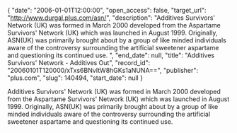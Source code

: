 {
  "date": "2006-01-01T12:00:00", 
  "open_access": false, 
  "target_url": "http://www.durgal.plus.com/asn/", 
  "description": "Additives Survivors' Network (UK) was formed in March 2000 developed from the Aspartame Survivors' Network (UK) which was launched in August 1999. Originally, ASN(UK) was primarily brought about by a group of like minded individuals aware of the controversy surrounding the artificial sweetener aspartame and questioning its continued use. ", 
  "end_date": null, 
  "title": "Additives Survivors' Network - Additives Out", 
  "record_id": "20060101T120000/xTxs6BNvItW8hGKs1aNUNA==", 
  "publisher": "plus.com", 
  "slug": 140494, 
  "start_date": null
}

Additives Survivors' Network (UK) was formed in March 2000 developed from the Aspartame Survivors' Network (UK) which was launched in August 1999. Originally, ASN(UK) was primarily brought about by a group of like minded individuals aware of the controversy surrounding the artificial sweetener aspartame and questioning its continued use. 